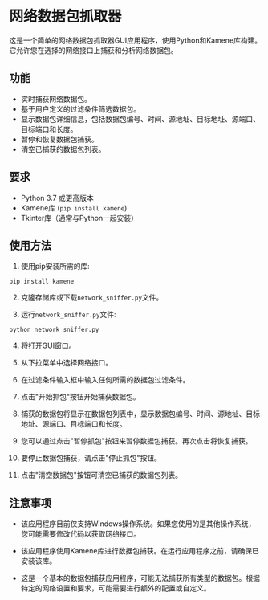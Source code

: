 # 网络数据包抓取器

这是一个简单的网络数据包抓取器GUI应用程序，使用Python和Kamene库构建。它允许您在选择的网络接口上捕获和分析网络数据包。



## 功能

- 实时捕获网络数据包。
- 基于用户定义的过滤条件筛选数据包。
- 显示数据包详细信息，包括数据包编号、时间、源地址、目标地址、源端口、目标端口和长度。
- 暂停和恢复数据包捕获。
- 清空已捕获的数据包列表。

## 要求

- Python 3.7 或更高版本
- Kamene库 (`pip install kamene`)
- Tkinter库（通常与Python一起安装）

## 使用方法

1. 使用pip安装所需的库:

```shell
pip install kamene
```

2. 克隆存储库或下载`network_sniffer.py`文件。

3. 运行`network_sniffer.py`文件:

```shell
python network_sniffer.py
```

4. 将打开GUI窗口。

5. 从下拉菜单中选择网络接口。

6. 在过滤条件输入框中输入任何所需的数据包过滤条件。

7. 点击"开始抓包"按钮开始捕获数据包。

8. 捕获的数据包将显示在数据包列表中，显示数据包编号、时间、源地址、目标地址、源端口、目标端口和长度。

9. 您可以通过点击"暂停抓包"按钮来暂停数据包捕获。再次点击将恢复捕获。

10. 要停止数据包捕获，请点击"停止抓包"按钮。

11. 点击"清空数据包"按钮可清空已捕获的数据包列表。

## 注意事项

- 该应用程序目前仅支持Windows操作系统。如果您使用的是其他操作系统，您可能需要修改代码以获取网络接口。

- 该应用程序使用Kamene库进行数据包捕获。在运行应用程序之前，请确保已安装该库。

- 这是一个基本的数据包捕获应用程序，可能无法捕获所有类型的数据包。根据特定的网络设置和要求，可能需要进行额外的配置或自定义。


